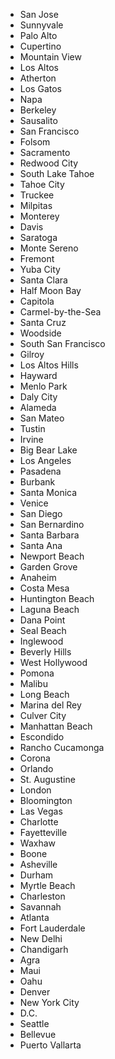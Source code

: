 * San Jose
* Sunnyvale
* Palo Alto
* Cupertino
* Mountain View
* Los Altos
* Atherton
* Los Gatos
* Napa
* Berkeley
* Sausalito
* San Francisco
* Folsom
* Sacramento
* Redwood City
* South Lake Tahoe
* Tahoe City
* Truckee
* Milpitas
* Monterey
* Davis
* Saratoga
* Monte Sereno
* Fremont
* Yuba City
* Santa Clara
* Half Moon Bay
* Capitola
* Carmel-by-the-Sea
* Santa Cruz
* Woodside
* South San Francisco
* Gilroy
* Los Altos Hills
* Hayward
* Menlo Park
* Daly City
* Alameda
* San Mateo
* Tustin
* Irvine
* Big Bear Lake
* Los Angeles
* Pasadena
* Burbank
* Santa Monica
* Venice
* San Diego
* San Bernardino
* Santa Barbara
* Santa Ana
* Newport Beach
* Garden Grove
* Anaheim
* Costa Mesa
* Huntington Beach
* Laguna Beach
* Dana Point
* Seal Beach
* Inglewood
* Beverly Hills
* West Hollywood
* Pomona
* Malibu
* Long Beach
* Marina del Rey
* Culver City
* Manhattan Beach
* Escondido
* Rancho Cucamonga
* Corona
* Orlando
* St. Augustine
* London
* Bloomington
* Las Vegas
* Charlotte
* Fayetteville
* Waxhaw
* Boone
* Asheville
* Durham
* Myrtle Beach
* Charleston
* Savannah
* Atlanta
* Fort Lauderdale
* New Delhi
* Chandigarh
* Agra
* Maui
* Oahu
* Denver
* New York City
* D.C.
* Seattle
* Bellevue
* Puerto Vallarta
